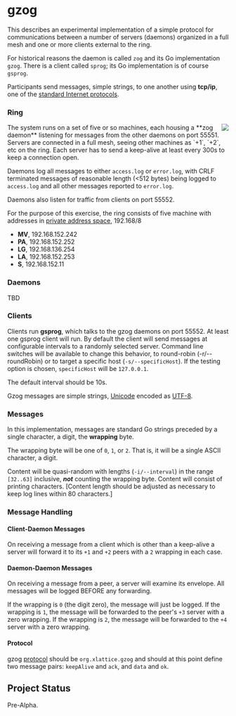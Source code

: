 <h1 class="libTop">gzog</h1>

This describes an experimental implementation of a simple protocol for
communications between a number of servers (daemons) organized in a full
mesh and one or more clients external to the ring.

For historical reasons the daemon is called `zog` and its Go
implementation `gzog`.  There is a client called `sprog`; its Go
implementation is of course `gsprog`.

Participants send messages, simple strings, to one another using
**tcp/ip**, one of the
[standard Internet protocols](https://en.wikipedia.org/wiki/internet_protocol_suite).

### Ring

<img align="right" src="img/fullMesh.png">
The system runs on a set of five or so machines, each housing a **zog daemon**
listening for messages from the other daemons on port 55551.
Servers are connected in a full mesh, seeing other machines as `+1`, `+2`,
etc on the ring.
Each server has to send a keep-alive
at least every 300s to keep a connection open.

Daemons log all messages to either `access.log` or `error.log`, with
CRLF terminated messages of reasonable length (<512 bytes) being
logged to `access.log` and all other messages reported to `error.log`.

Daemons also listen for traffic from clients on port 55552.

For the purpose of this exercise, the ring consists of five machine
with addresses in
[private address space](https:/tools.ietf.org/rfc1918), 192.168/8

* **MV**, 192.168.152.242
* **PA**, 192.168.152.252
* **LG**, 192.168.136.254
* **LA**, 192.168.152.253
* **S**,  192.168.152.11

### Daemons

TBD

### Clients

Clients run **gsprog**, which talks to the gzog daemons on port 55552.
At least one gsprog client will run. By default the
client will send messages at configurable intervals to a randomly selected
server.  Command line switches will
be available to change this behavior, to round-robin (-r/--roundRobin) or
to target a specific host (`-s/--specificHost`).  If the testing option
is chosen, `specificHost` will be `127.0.0.1`.

The default interval should be 10s.

Gzog messages are simple strings,
[Unicode](http://unicode.org/standard/WhatIsUnicode.html)
encoded as
[UTF-8](https://en.wikipedia.org/wiki/UTF-8).

### Messages

In this implementation,
messages are standard Go strings preceded by a single character, a digit, the
**wrapping** byte.

The wrapping byte will be one of `0`, `1`, or `2`.  That is, it will be
a single ASCII character, a digit.

Content will be quasi-random with lengths (`-i/--interval`) in the range
`[32..63]` inclusive, ***not*** counting the wrapping byte.  Content will
consist of printing characters.  [Content length should be adjusted as
necessary to keep log lines within 80 characters.]

### Message Handling

#### Client-Daemon Messages

On receiving a message from a client which is other than a keep-alive
a server will forward it to its `+1` and `+2` peers with a `2` wrapping
in each case.

#### Daemon-Daemon Messages

On receiving a message from a peer, a server will examine its envelope.
All messages will be logged BEFORE any forwarding.

If the wrapping is `0` (the digit zero), the message will just be logged.  If the wrapping
is `1`, the message will be forwarded to the peer's `+3` server with a zero
wrapping.  If the wrapping is `2`, the message will be forwarded to the
`+4` server with a zero wrapping.

#### Protocol

gzog
[protocol](http://www.webopedia.com/TERM/P/protocol.html)
should be `org.xlattice.gzog`
and should at this point
define two message pairs: `keepAlive` and `ack`, and `data` and `ok`.

## Project Status

Pre-Alpha.

